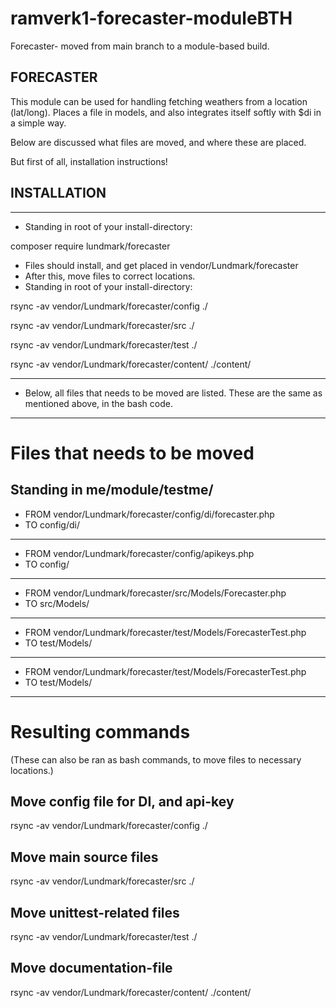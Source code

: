 # ramverk1-forecaster-moduleBTH
Forecaster- moved from main branch to a module-based build.

## FORECASTER ##

This module can be used for handling fetching weathers from a location (lat/long).
Places a file in models, and also integrates itself softly with $di in a simple way.

Below are discussed what files are moved, and where these are placed.

But first of all, installation instructions!

## INSTALLATION ##
-----------------------------------------------------

- Standing in root of your install-directory:

composer require lundmark/forecaster

- Files should install, and get placed in vendor/Lundmark/forecaster
- After this, move files to correct locations.
- Standing in root of your install-directory:

rsync -av vendor/Lundmark/forecaster/config ./

rsync -av vendor/Lundmark/forecaster/src ./

rsync -av vendor/Lundmark/forecaster/test ./

rsync -av vendor/Lundmark/forecaster/content/ ./content/

-----------------------------------------------------

- Below, all files that needs to be moved are listed. These are the same as mentioned above, in the bash code.

-----------------------------------------------------

# Files that needs to be moved

## Standing in me/module/testme/ ##

- FROM
vendor/Lundmark/forecaster/config/di/forecaster.php
- TO
config/di/
-----------------------------------------------------
- FROM
vendor/Lundmark/forecaster/config/apikeys.php
- TO
config/
-----------------------------------------------------
- FROM
vendor/Lundmark/forecaster/src/Models/Forecaster.php
- TO
src/Models/
-----------------------------------------------------
- FROM
vendor/Lundmark/forecaster/test/Models/ForecasterTest.php
- TO
test/Models/
-----------------------------------------------------
- FROM
vendor/Lundmark/forecaster/test/Models/ForecasterTest.php
- TO
test/Models/
-----------------------------------------------------

# Resulting commands
(These can also be ran as bash commands, to move files to necessary locations.)

## Move config file for DI, and api-key ##
rsync -av vendor/Lundmark/forecaster/config ./
## Move main source files ##
rsync -av vendor/Lundmark/forecaster/src ./
## Move unittest-related files ##
rsync -av vendor/Lundmark/forecaster/test ./
## Move documentation-file ##
rsync -av vendor/Lundmark/forecaster/content/ ./content/
